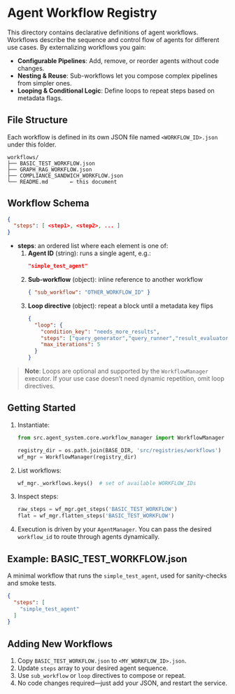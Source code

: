 # Agent Workflow Registry

This directory contains declarative definitions of agent workflows.  Workflows describe the sequence and control flow of agents for different use cases.  By externalizing workflows you gain:

- **Configurable Pipelines**: Add, remove, or reorder agents without code changes.
- **Nesting & Reuse**: Sub-workflows let you compose complex pipelines from simpler ones.
- **Looping & Conditional Logic**: Define loops to repeat steps based on metadata flags.

## File Structure

Each workflow is defined in its own JSON file named `<WORKFLOW_ID>.json` under this folder.

```
workflows/
├── BASIC_TEST_WORKFLOW.json
├── GRAPH_RAG_WORKFLOW.json
├── COMPLIANCE_SANDWICH_WORKFLOW.json
└── README.md       ← this document
```

## Workflow Schema

```json
{
  "steps": [ <step1>, <step2>, ... ]
}
```

- **steps**: an ordered list where each element is one of:
  1. **Agent ID** (string): runs a single agent, e.g.:
     ```json
     "simple_test_agent"
     ```
  2. **Sub-workflow** (object): inline reference to another workflow
     ```json
     { "sub_workflow": "OTHER_WORKFLOW_ID" }
     ```
  3. **Loop directive** (object): repeat a block until a metadata key flips
     ```json
     {
       "loop": {
         "condition_key": "needs_more_results",
         "steps": ["query_generator","query_runner","result_evaluator"],
         "max_iterations": 5               
       }
     }
     ```

> **Note**: Loops are optional and supported by the `WorkflowManager` executor.  If your use case doesn’t need dynamic repetition, omit loop directives.

## Getting Started

1. Instantiate:
   ```python
   from src.agent_system.core.workflow_manager import WorkflowManager
   
   registry_dir = os.path.join(BASE_DIR, 'src/registries/workflows')
   wf_mgr = WorkflowManager(registry_dir)
   ```

2. List workflows:
   ```python
   wf_mgr._workflows.keys()  # set of available WORKFLOW_IDs
   ```

3. Inspect steps:
   ```python
   raw_steps = wf_mgr.get_steps('BASIC_TEST_WORKFLOW')
   flat = wf_mgr.flatten_steps('BASIC_TEST_WORKFLOW')
   ```

4. Execution is driven by your `AgentManager`.  You can pass the desired `workflow_id` to route through agents dynamically.

## Example: BASIC_TEST_WORKFLOW.json
A minimal workflow that runs the `simple_test_agent`, used for sanity-checks and smoke tests.
```json
{
  "steps": [
    "simple_test_agent"
  ]
}
```

## Adding New Workflows

1. Copy `BASIC_TEST_WORKFLOW.json` to `<MY_WORKFLOW_ID>.json`.
2. Update `steps` array to your desired agent sequence.
3. Use `sub_workflow` or `loop` directives to compose or repeat.
4. No code changes required—just add your JSON, and restart the service.
